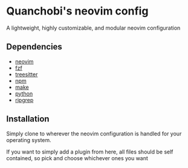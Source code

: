 # Quanchobi's neovim config
A lightweight, highly customizable, and modular neovim configuration

## Dependencies
* [neovim](https://github.com/neovim/neovim)
* [fzf](https://github.com/junegunn/fzf)
* [treesitter](https://github.com/nvim-treesitter/nvim-treesitter)
* [npm](https://github.com/npm/cli)
* [make](https://www.gnu.org/software/make/)
* [python](https://www.python.org/)
* [ripgrep](https://github.com/BurntSushi/ripgrep)

## Installation
Simply clone to wherever the neovim configuration is handled for your operating system.

If you want to simply add a plugin from here, all files should be self contained, so pick and choose whichever ones you want
